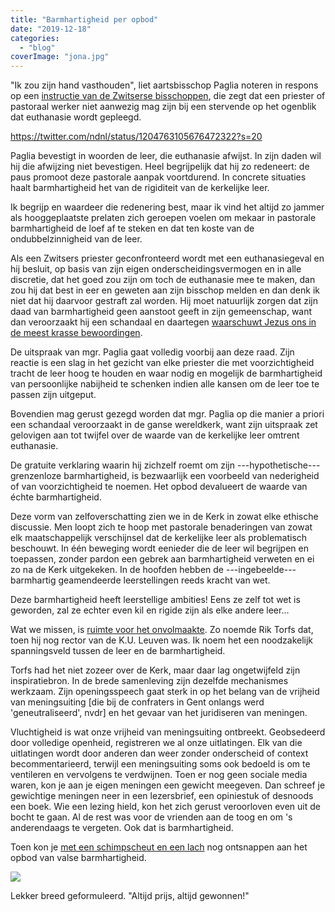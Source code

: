 ```yaml
---
title: "Barmhartigheid per opbod"
date: "2019-12-18"
categories: 
  - "blog"
coverImage: "jona.jpg"
---
```


"Ik zou zijn hand vasthouden", liet aartsbisschop Paglia noteren in respons op een [instructie van de Zwitserse bisschoppen](https://novenanews.com/switzerland-bishops-instruct-priests-not-physically-present-moment-assisted-suicide-euthanasia/), die zegt dat een priester of pastoraal werker niet aanwezig mag zijn bij een stervende op het ogenblik dat euthanasie wordt gepleegd.   

https://twitter.com/ndnl/status/1204763105676472322?s=20

Paglia bevestigt in woorden de leer, die euthanasie afwijst. In zijn daden wil hij die afwijzing niet bevestigen. Heel begrijpelijk dat hij zo redeneert: de paus promoot deze pastorale aanpak voortdurend. In concrete situaties haalt barmhartigheid het van de rigiditeit van de kerkelijke leer.

Ik begrijp en waardeer die redenering best, maar ik vind het altijd zo jammer als hooggeplaatste prelaten zich geroepen voelen om mekaar in pastorale barmhartigheid de loef af te steken en dat ten koste van de ondubbelzinnigheid van de leer. 

Als een Zwitsers priester geconfronteerd wordt met een euthanasiegeval en hij besluit, op basis van zijn eigen onderscheidingsvermogen en in alle discretie, dat het goed zou zijn om toch de euthanasie mee te maken, dan zou hij dat best in eer en geweten aan zijn bisschop melden en dan denk ik niet dat hij daarvoor gestraft zal worden. Hij moet natuurlijk zorgen dat zijn daad van barmhartigheid geen aanstoot geeft in zijn gemeenschap, want dan veroorzaakt hij een schandaal en daartegen [waarschuwt Jezus ons in de meest krasse bewoordingen](/blog/schandalig-geloof/).

De uitspraak van mgr. Paglia gaat volledig voorbij aan deze raad. Zijn reactie is een slag in het gezicht van elke priester die met voorzichtigheid tracht de leer hoog te houden en waar nodig en mogelijk de barmhartigheid van persoonlijke nabijheid te schenken indien alle kansen om de leer toe te passen zijn uitgeput.

Bovendien mag gerust gezegd worden dat mgr. Paglia op die manier a priori een schandaal veroorzaakt in de ganse wereldkerk, want zijn uitspraak zet gelovigen aan tot twijfel over de waarde van de kerkelijke leer omtrent euthanasie.

De gratuite verklaring waarin hij zichzelf roemt om zijn ---hypothetische--- grenzenloze barmhartigheid, is bezwaarlijk een voorbeeld van nederigheid of van voorzichtigheid te noemen. Het opbod devalueert de waarde van échte barmhartigheid.

Deze vorm van zelfoverschatting zien we in de Kerk in zowat elke ethische discussie. Men loopt zich te hoop met pastorale benaderingen van zowat elk maatschappelijk verschijnsel dat de kerkelijke leer als problematisch beschouwt. In één beweging wordt eenieder die de leer wil begrijpen en toepassen, zonder pardon een gebrek aan barmhartigheid verweten en ei zo na de Kerk uitgekeken. In de hoofden hebben de ---ingebeelde--- barmhartig geamendeerde leerstellingen reeds kracht van wet.

Deze barmhartigheid heeft leerstellige ambities! Eens ze zelf tot wet is geworden, zal ze echter even kil en rigide zijn als elke andere leer...

Wat we missen, is [ruimte voor het onvolmaakte](https://www.knack.be/nieuws/belgie/de-integrale-openingsspeech-van-rik-torfs-ruimte-scheppen-voor-het-onvolmaakte/article-opinion-756987.html?cookie_check=1576618118). Zo noemde Rik Torfs dat, toen hij nog rector van de K.U. Leuven was. Ik noem het een noodzakelijk spanningsveld tussen de leer en de barmhartigheid.

Torfs had het niet zozeer over de Kerk, maar daar lag ongetwijfeld zijn inspiratiebron. In de brede samenleving zijn dezelfde mechanismes werkzaam. Zijn openingsspeech gaat sterk in op het belang van de vrijheid van meningsuiting \[die bij de confraters in Gent onlangs werd 'geneutraliseerd', nvdr\] en het gevaar van het juridiseren van meningen. 

Vluchtigheid is wat onze vrijheid van meningsuiting ontbreekt. Geobsedeerd door volledige openheid, registreren we al onze uitlatingen. Elk van die uitlatingen wordt door anderen dan weer zonder onderscheid of context becommentarieerd, terwijl een meningsuiting soms ook bedoeld is om te ventileren en vervolgens te verdwijnen. Toen er nog geen sociale media waren, kon je aan je eigen meningen een gewicht meegeven. Dan schreef je gewichtige meningen neer in een lezersbrief, een opiniestuk of desnoods een boek. Wie een lezing hield, kon het zich gerust veroorloven even uit de bocht te gaan. Al de rest was voor de vrienden aan de toog en om 's anderendaags te vergeten. Ook dat is barmhartigheid.

Toen kon je [met een schimpscheut en een lach](https://twitter.com/mienlinksetrien) nog ontsnappen aan het opbod van valse barmhartigheid.

![](https://lh4.googleusercontent.com/Xo3x_7bl5Z5dLZP8iDzdApOw65FXh-tC75vlEp9cIrfJnMvLM09N3DZmEa9F63YoeTyzbOjcQpp0OPM5E50s3DF0W5Tn5AcZnZfVZFPcuhQVwhRYJyv5CRIFJwCSQhwl1NLFb2_Y)

Lekker breed geformuleerd. "Altijd prijs, altijd gewonnen!"
